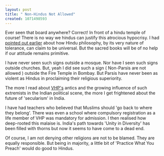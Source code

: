 ```yaml
--- 
layout: post
title: " Non-Hindus Not Allowed"
created: 1071498593
---
```

Ever seen that board anywhere? Correct! In front of a hindu temple of course! There is no way we hindus can justify this atrocious hypocrisy.  I had <a href="http://www.nimbupani.com/2003/12/07/vedanta_and_hindutva.php">pointed out earlier</a> about how Hindu philosophy, by its very nature of tolerance, can claim to be universal. But the sacred books will be of no help if our attitude remains primitive.

I have never seen such signs outside a mosque. Nor have I seen such signs outside churches. But, yeah I did see such a sign ( Non-Parsis are not allowed ) outside the Fire Temple in Bombay. But Parsis have never been as violent as Hindus in proclaiming their religious superiority.

The more I read about <a href="http://www.vhp.org/">VHP's</a> antics and the growing influence of such extremists in the Indian political scene, the more I get frightened about the future of 'secularism' in India. 

I have had teachers who believed that Muslims should 'go back to where they belong'. There was even a school where compulsory registration as a life member of VHP was mandatory for admission. I then realised how deep-rooted this malaise is. India's path towards 'Unity in Diversity' has been filled with thorns but now it seems to have come to a dead end.

Of course, I am not denying other religions are not to be blamed. They are equally responsible. But being in majority, a little bit of 'Practice What You Preach' would do good to Hindus.
